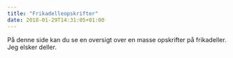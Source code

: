 ```yaml
---
title: "Frikadelleopskrifter"
date: 2018-01-29T14:31:05+01:00
---
```


På denne side kan du se en oversigt over en masse opskrifter på frikadeller. Jeg elsker deller.
